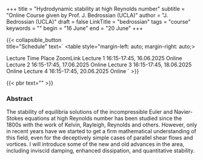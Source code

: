 +++
title = "Hydrodynamic stability at high Reynolds number"
subtitle = "Online Course given by Prof. J. Bedrossian (UCLA)"
author = "J. Bedrossian (UCLA)"
draft = false
LinkTitle = "bedrossian"
tags = "course"
keywords = ""
begin = "16 June"
end = "20 June"
+++

{{< collapsible_button  
    title="Schedule" 
    text=`
    <table style="margin-left: auto; margin-right: auto;>
  <thead>
    <tr style="text-align: right;">
      <th>Lecture</th>
      <th>Time</th>
      <th>Place</th>
      <th>ZoomLink</th>
    </tr>
  </thead>
  <tbody>
    <tr>
      <td>Lecture 1</td>
      <td>16:15-17:45, 16.06.2025</td>
      <td>Online</td>
      <td></td>
    </tr>
    <tr>
      <td>Lecture 2</td>
      <td>16:15-17:45, 17.06.2025</td>
      <td>Online</td>
      <td></td>
    </tr>
    <tr>
      <td>Lecture 3</td>
      <td>16:15-17:45, 18.06.2025</td>
      <td>Online</td>
      <td></td>
    </tr>
    <tr>
      <td>Lecture 4</td>
      <td>16:15-17:45, 20.06.2025</td>
      <td>Online</td>
      <td></td>
    </tr>
  </tbody>
</table>`
>}}

{{< pbr text="" >}}


### Abstract

The stability of equilibria solutions of the incompressible Euler and Navier-Stokes equations at high Reynolds number has been studied since the 1800s with the work of Kelvin, Rayleigh, Reynolds and others. However, only in recent years have we started to get a firm mathematical understanding of this field, even for the deceptively simple cases of parallel shear flows and vortices. I will introduce some of the new and old advances in the area, including inviscid damping, enhanced dissipation, and quantitative stability.
